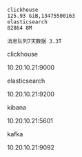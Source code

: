 ```
clickhouse
125.93 GiB,13475500163
elasticsearch
82864 8M

消息队列7天数据 3.3T	
```





clickhouse

10.20.10.21:9000

elasticsearch

10.20.10.21:9200

kibana

10.20.10.21:5601

kafka

10.20.10.21:9092